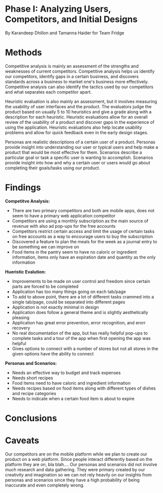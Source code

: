 # Phase I: Analyzing Users, Competitors, and Initial Designs


By Karandeep Dhillon and Tamanna Haider for Team Fridge


# Methods

Competitive analysis is mainly an assessment of the strengths and weaknesses of current competitors. Competitive analysis helps us identify our competitors, identify gaps in a certain business, and discovers standards across a business to market one's business more effectively. Competitive analysis can also identify the tactics used by our competitors and what separates each competitor apart. 

Heuristic evaluation is also mainly an assessment, but it involves measuring the usability of user interfaces and the product. The evaluators judge the product based on usually 5 to 10 heuristics and give a grade along with a description for each heuristic. Heuristic evaluations allow for an overall review of the usability of a product and discover gaps in the experience of using the application. Heuristic evaluations also help locate usability problems and allow for quick feedback even in the early design stages. 

Personas are realistic descriptions of a certain user of a product. Personas provide insight into understanding our user or typical users and help make a product that would be most effective for them. Scenarios describe a particular goal or task a specific user is wanting to accomplish. Scenarios provide insight into how and why a certain user or users would go about completing their goals/tasks using our product. 

# Findings
  **Competitve Analysis:**
*   There are two primary competitors and both are mobile apps, does not seem to have a primary web application competitor
*   Competitors are using a monthly subscription as the main source of revenue with also ad pop-ups for the free accounts
*   Competitors restrict certain access and limit the usage of certain tasks on free accounts as a way to encourage users to buy the subscription
*   Discovered a feature to plan the meals for the week as a journal entry to be something we can improve on 
*   Food items in the pantry seem to have no caloric or ingredient information, items only have an expiration date and quantity as the only information 

  **Hueristic Evalution:**
*   Improvements to be made on user control and freedom since certain parts are forced to be completed 
*   Application has too many things going on each tab/page 
*   To add to above point, there are a lot of different tasks crammed into a single tab/page, could be separated into different pages 
*   Application is not exactly minimal in design 
*   Application does follow a general theme and is slightly aesthetically pleasing
*   Application has great error prevention, error recognition, and erorr recovery
*   No real documentation of the app, but has really helpful pop-ups to complete tasks and a tour of the app when first opening the app was helpful
*   Gives options to connect with a number of stores but not all stores in the given options have the ability to connect 

  **Personas and Scenarios:**
*   Needs an effective way to budget and track expenses
*   Needs short recipes 
*   Food items need to have caloric and ingredient information
*   Needs recipes based on food items along with different types of dishes and recipe categories
*   Needs to indicate when a certain food item is about to expire


# Conclusions
 

# Caveats
  Our competitors are on the mobile platform while we plan to create our product on a web platform. Since people interact differently based on the platform they are on, bla blah.... 
  Our personas and scenarios did not involve much research and data gathering. They were primary created by our creativity and imagination so we can not rely heavily on our insights from personas and scenarios since they have a high probability of being inaccurate and even completely wrong. 
